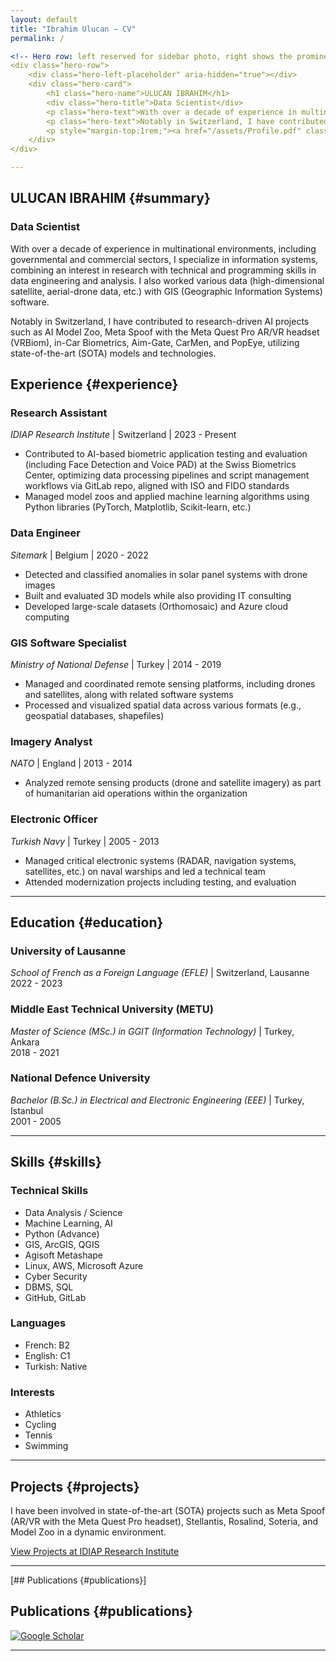 ```yaml
---
layout: default
title: "Ibrahim Ulucan — CV"
permalink: /

<!-- Hero row: left reserved for sidebar photo, right shows the prominent intro card -->
<div class="hero-row">
	<div class="hero-left-placeholder" aria-hidden="true"></div>
	<div class="hero-card">
		<h1 class="hero-name">ULUCAN IBRAHIM</h1>
		<div class="hero-title">Data Scientist</div>
		<p class="hero-text">With over a decade of experience in multinational environments, including governmental and commercial sectors, I specialize in information systems, combining an interest in research with technical and programming skills in data engineering and analysis. I have also worked with various data (high-dimensional satellite, aerial-drone data, etc.) and GIS (Geographic Information Systems) software.</p>
		<p class="hero-text">Notably in Switzerland, I have contributed to research-driven AI projects such as AI Model Zoo, Meta Spoof with the Meta Quest Pro AR/VR headset (VRBiom), in‑Car Biometrics, Aim‑Gate, CarMen, and PopEye, utilizing state-of-the-art (SOTA) models and technologies.</p>
		<p style="margin-top:1rem;"><a href="/assets/Profile.pdf" class="contact-link">Download CV (PDF)</a></p>
	</div>
</div>

---
```


## ULUCAN IBRAHIM {#summary}

### Data Scientist

With over a decade of experience in multinational environments, including governmental and commercial sectors, I specialize in information systems, combining an interest in research with technical and programming skills in data engineering and analysis. I also worked various data (high-dimensional satellite, aerial-drone data, etc.) with GIS (Geographic Information Systems) software.

Notably in Switzerland, I have contributed to research-driven AI projects such as AI Model Zoo, Meta Spoof with the Meta Quest Pro AR/VR headset (VRBiom), in-Car Biometrics, Aim-Gate, CarMen, and PopEye, utilizing state-of-the-art (SOTA) models and technologies.

## Experience {#experience}

### Research Assistant
*IDIAP Research Institute* | Switzerland | 2023 - Present
- Contributed to AI-based biometric application testing and evaluation (including Face Detection and Voice PAD) at the Swiss Biometrics Center, optimizing data processing pipelines and script management workflows via GitLab repo, aligned with ISO and FIDO standards
- Managed model zoos and applied machine learning algorithms using Python libraries (PyTorch, Matplotlib, Scikit-learn, etc.)

### Data Engineer
*Sitemark* | Belgium | 2020 - 2022
- Detected and classified anomalies in solar panel systems with drone images
- Built and evaluated 3D models while also providing IT consulting
- Developed large-scale datasets (Orthomosaic) and Azure cloud computing

### GIS Software Specialist
*Ministry of National Defense* | Turkey | 2014 - 2019
- Managed and coordinated remote sensing platforms, including drones and satellites, along with related software systems
- Processed and visualized spatial data across various formats (e.g., geospatial databases, shapefiles)

### Imagery Analyst
*NATO* | England | 2013 - 2014
- Analyzed remote sensing products (drone and satellite imagery) as part of humanitarian aid operations within the organization

### Electronic Officer
*Turkish Navy* | Turkey | 2005 - 2013
- Managed critical electronic systems (RADAR, navigation systems, satellites, etc.) on naval warships and led a technical team
- Attended modernization projects including testing, and evaluation

---

## Education {#education}

### University of Lausanne
*School of French as a Foreign Language (EFLE)* | Switzerland, Lausanne  
2022 - 2023

### Middle East Technical University (METU)
*Master of Science (MSc.) in GGIT (Information Technology)* | Turkey, Ankara  
2018 - 2021

### National Defence University
*Bachelor (B.Sc.) in Electrical and Electronic Engineering (EEE)* | Turkey, Istanbul  
2001 - 2005

---

## Skills {#skills}

### Technical Skills
- Data Analysis / Science
- Machine Learning, AI
- Python (Advance)
- GIS, ArcGIS, QGIS
- Agisoft Metashape
- Linux, AWS, Microsoft Azure
- Cyber Security
- DBMS, SQL
- GitHub, GitLab

### Languages
- French: B2
- English: C1
- Turkish: Native

### Interests
- Athletics
- Cycling
- Tennis
- Swimming

---

## Projects {#projects}

I have been involved in state-of-the-art (SOTA) projects such as Meta Spoof (AR/VR with the Meta Quest Pro headset), Stellantis, Rosalind, Soteria, and Model Zoo in a dynamic environment.

[View Projects at IDIAP Research Institute](https://www.idiap.ch/en/scientific-research/projects)

---

[## Publications {#publications}]
## Publications {#publications}

[![Google Scholar](https://img.shields.io/badge/Google_Scholar-4285F4?style=for-the-badge&logo=google-scholar&logoColor=white)](https://scholar.google.com/citations?user=kwY5i4oAAAAJ&hl=en)

---